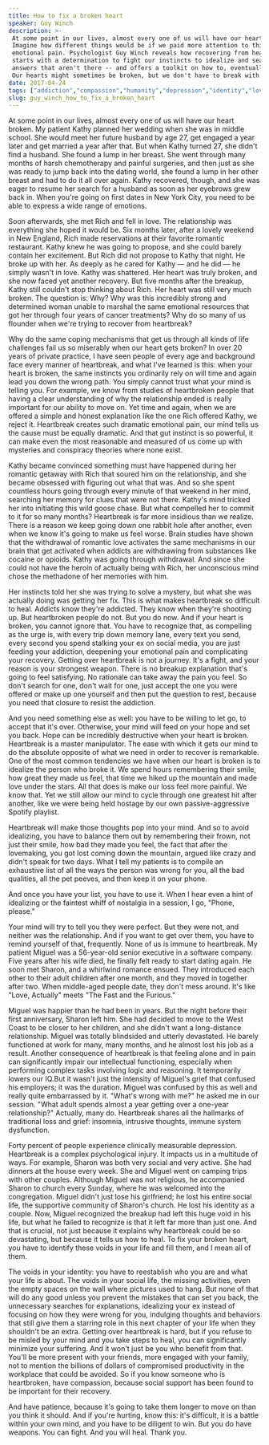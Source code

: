 ```yaml
---
title: How to fix a broken heart
speaker: Guy Winch
description: >-
 At some point in our lives, almost every one of us will have our heart broken.
 Imagine how different things would be if we paid more attention to this unique
 emotional pain. Psychologist Guy Winch reveals how recovering from heartbreak
 starts with a determination to fight our instincts to idealize and search for
 answers that aren't there -- and offers a toolkit on how to, eventually, move on.
 Our hearts might sometimes be broken, but we don't have to break with them.
date: 2017-04-24
tags: ["addiction","compassion","humanity","depression","identity","love","personal-growth","social-change"]
slug: guy_winch_how_to_fix_a_broken_heart
---
```


At some point in our lives, almost every one of us will have our heart broken. My patient
Kathy planned her wedding when she was in middle school. She would meet her future husband
by age 27, get engaged a year later and get married a year after that. But when Kathy
turned 27, she didn't find a husband. She found a lump in her breast. She went through
many months of harsh chemotherapy and painful surgeries, and then just as she was ready to
jump back into the dating world, she found a lump in her other breast and had to do it all
over again. Kathy recovered, though, and she was eager to resume her search for a husband
as soon as her eyebrows grew back in. When you're going on first dates in New York City,
you need to be able to express a wide range of emotions.

Soon afterwards, she met Rich and fell in love. The relationship was everything she hoped
it would be. Six months later, after a lovely weekend in New England, Rich made
reservations at their favorite romantic restaurant. Kathy knew he was going to propose,
and she could barely contain her excitement. But Rich did not propose to Kathy that night.
He broke up with her. As deeply as he cared for Kathy — and he did — he simply wasn't in
love. Kathy was shattered. Her heart was truly broken, and she now faced yet another
recovery. But five months after the breakup, Kathy still couldn't stop thinking about
Rich. Her heart was still very much broken. The question is: Why? Why was this incredibly
strong and determined woman unable to marshal the same emotional resources that got her
through four years of cancer treatments? Why do so many of us flounder when we're trying
to recover from heartbreak?

Why do the same coping mechanisms that get us through all kinds of life challenges fail us
so miserably when our heart gets broken? In over 20 years of private practice, I have seen
people of every age and background face every manner of heartbreak, and what I've learned
is this: when your heart is broken, the same instincts you ordinarily rely on will time
and again lead you down the wrong path. You simply cannot trust what your mind is telling
you. For example, we know from studies of heartbroken people that having a clear
understanding of why the relationship ended is really important for our ability to move
on. Yet time and again, when we are offered a simple and honest explanation like the one
Rich offered Kathy, we reject it. Heartbreak creates such dramatic emotional pain, our
mind tells us the cause must be equally dramatic. And that gut instinct is so powerful, it
can make even the most reasonable and measured of us come up with mysteries and conspiracy
theories where none exist.

Kathy became convinced something must have happened during her romantic getaway with Rich
that soured him on the relationship, and she became obsessed with figuring out what that
was. And so she spent countless hours going through every minute of that weekend in her
mind, searching her memory for clues that were not there. Kathy's mind tricked her into
initiating this wild goose chase. But what compelled her to commit to it for so many
months? Heartbreak is far more insidious than we realize. There is a reason we keep going
down one rabbit hole after another, even when we know it's going to make us feel worse.
Brain studies have shown that the withdrawal of romantic love activates the same
mechanisms in our brain that get activated when addicts are withdrawing from substances
like cocaine or opioids. Kathy was going through withdrawal. And since she could not have
the heroin of actually being with Rich, her unconscious mind chose the methadone of her
memories with him.

Her instincts told her she was trying to solve a mystery, but what she was actually doing
was getting her fix. This is what makes heartbreak so difficult to heal. Addicts know
they're addicted. They know when they're shooting up. But heartbroken people do not. But
you do now. And if your heart is broken, you cannot ignore that. You have to recognize
that, as compelling as the urge is, with every trip down memory lane, every text you send,
every second you spend stalking your ex on social media, you are just feeding your
addiction, deepening your emotional pain and complicating your recovery. Getting over
heartbreak is not a journey. It's a fight, and your reason is your strongest weapon. There
is no breakup explanation that's going to feel satisfying. No rationale can take away the
pain you feel. So don't search for one, don't wait for one, just accept the one you were
offered or make up one yourself and then put the question to rest, because you need that
closure to resist the addiction.

And you need something else as well: you have to be willing to let go, to accept that it's
over. Otherwise, your mind will feed on your hope and set you back. Hope can be incredibly
destructive when your heart is broken. Heartbreak is a master manipulator. The ease with
which it gets our mind to do the absolute opposite of what we need in order to recover is
remarkable. One of the most common tendencies we have when our heart is broken is to
idealize the person who broke it. We spend hours remembering their smile, how great they
made us feel, that time we hiked up the mountain and made love under the stars. All that
does is make our loss feel more painful. We know that. Yet we still allow our mind to
cycle through one greatest hit after another, like we were being held hostage by our own
passive-aggressive Spotify playlist.

Heartbreak will make those thoughts pop into your mind. And so to avoid idealizing, you
have to balance them out by remembering their frown, not just their smile, how bad they
made you feel, the fact that after the lovemaking, you got lost coming down the mountain,
argued like crazy and didn't speak for two days. What I tell my patients is to compile an
exhaustive list of all the ways the person was wrong for you, all the bad qualities, all
the pet peeves, and then keep it on your phone.

And once you have your list, you have to use it. When I hear even a hint of idealizing or
the faintest whiff of nostalgia in a session, I go, "Phone, please."

Your mind will try to tell you they were perfect. But they were not, and neither was the
relationship. And if you want to get over them, you have to remind yourself of that,
frequently. None of us is immune to heartbreak. My patient Miguel was a 56-year-old senior
executive in a software company. Five years after his wife died, he finally felt ready to
start dating again. He soon met Sharon, and a whirlwind romance ensued. They introduced
each other to their adult children after one month, and they moved in together after two.
When middle-aged people date, they don't mess around. It's like "Love, Actually" meets
"The Fast and the Furious."

Miguel was happier than he had been in years. But the night before their first
anniversary, Sharon left him. She had decided to move to the West Coast to be closer to
her children, and she didn't want a long-distance relationship. Miguel was totally
blindsided and utterly devastated. He barely functioned at work for many, many months, and
he almost lost his job as a result. Another consequence of heartbreak is that feeling
alone and in pain can significantly impair our intellectual functioning, especially when
performing complex tasks involving logic and reasoning. It temporarily lowers our IQ.But
it wasn't just the intensity of Miguel's grief that confused his employers; it was the
duration. Miguel was confused by this as well and really quite embarrassed by it. "What's
wrong with me?" he asked me in our session. "What adult spends almost a year getting over
a one-year relationship?" Actually, many do. Heartbreak shares all the hallmarks of
traditional loss and grief: insomnia, intrusive thoughts, immune system
dysfunction.

Forty percent of people experience clinically measurable depression. Heartbreak is a
complex psychological injury. It impacts us in a multitude of ways. For example, Sharon
was both very social and very active. She had dinners at the house every week. She and
Miguel went on camping trips with other couples. Although Miguel was not religious, he
accompanied Sharon to church every Sunday, where he was welcomed into the congregation.
Miguel didn't just lose his girlfriend; he lost his entire social life, the supportive
community of Sharon's church. He lost his identity as a couple. Now, Miguel recognized the
breakup had left this huge void in his life, but what he failed to recognize is that it
left far more than just one. And that is crucial, not just because it explains why
heartbreak could be so devastating, but because it tells us how to heal. To fix your
broken heart, you have to identify these voids in your life and fill them, and I mean all
of them.

The voids in your identity: you have to reestablish who you are and what your life is
about. The voids in your social life, the missing activities, even the empty spaces on the
wall where pictures used to hang. But none of that will do any good unless you prevent the
mistakes that can set you back, the unnecessary searches for explanations, idealizing your
ex instead of focusing on how they were wrong for you, indulging thoughts and behaviors
that still give them a starring role in this next chapter of your life when they shouldn't
be an extra. Getting over heartbreak is hard, but if you refuse to be misled by your mind
and you take steps to heal, you can significantly minimize your suffering. And it won't
just be you who benefit from that. You'll be more present with your friends, more engaged
with your family, not to mention the billions of dollars of compromised productivity in
the workplace that could be avoided. So if you know someone who is heartbroken, have
compassion, because social support has been found to be important for their
recovery.

And have patience, because it's going to take them longer to move on than you think it
should. And if you're hurting, know this: it's difficult, it is a battle within your own
mind, and you have to be diligent to win. But you do have weapons. You can fight. And you
will heal. Thank you.

<!--
ad_duration=3.33
event="TED2017"
external_start_time=0
has_talk_citation=1
intro_duration=11.82
is_subtitle_required="False"
is_talk_featured="True"
language="en"
language_swap="False"
native_language="en"
number_of_related_talks=6
number_of_speakers=1
number_of_subtitled_videos=32
number_of_tags=8
number_of_talk_download_languages=32
number_of_talk_more_resources=2
number_of_talk_recommendations=0
number_of_talks_take_actions=0
post_ad_duration=0.83
published_timestamp="2018-02-05 15:54:19"
recording_date="2017-04-24"
speaker_description="Psychologist, author"
speaker_is_published=1
speaker_name="Guy Winch"
talk_name="How to fix a broken heart"
talks_tags=["addiction","compassion","humanity","depression","identity","love","personal-growth","social-change"]
talks_take_action=[]
url_audio="https://download.ted.com/talks/GuyWinch_2017.mp3?apikey=acme-roadrunner"
url_photo_speaker="https://pe.tedcdn.com/images/ted/7312a4d0e6d18e5b3e1c64df62e967e71552aec1_254x191.jpg"
url_photo_talk="https://s3.amazonaws.com/talkstar-photos/uploads/20588915-d165-463f-aeb2-96994d240e13/GuyWinch_2017-embed.jpg"
url_webpage="https://www.ted.com/talks/guy_winch_how_to_fix_a_broken_heart"
video_type_name="TED Stage Talk"
-->